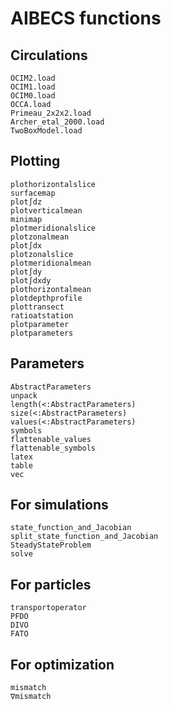 
# AIBECS functions

## Circulations

```@docs
OCIM2.load
OCIM1.load
OCIM0.load
OCCA.load
Primeau_2x2x2.load
Archer_etal_2000.load
TwoBoxModel.load
```

## Plotting

```@docs
plothorizontalslice
surfacemap
plot∫dz
plotverticalmean
minimap
plotmeridionalslice
plotzonalmean
plot∫dx
plotzonalslice
plotmeridionalmean
plot∫dy
plot∫dxdy
plothorizontalmean
plotdepthprofile
plottransect
ratioatstation
plotparameter
plotparameters
```

## Parameters

```@docs
AbstractParameters
unpack
length(<:AbstractParameters)
size(<:AbstractParameters)
values(<:AbstractParameters)
symbols
flattenable_values
flattenable_symbols
latex
table
vec
```

## For simulations

```@docs
state_function_and_Jacobian
split_state_function_and_Jacobian
SteadyStateProblem
solve
```

## For particles

```@docs
transportoperator
PFDO
DIVO
FATO
```

## For optimization

```@docs
mismatch
∇mismatch
```

